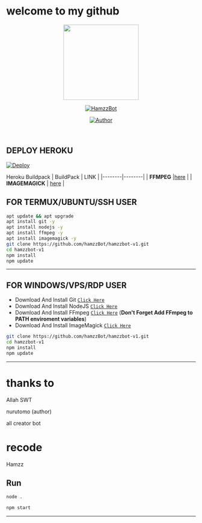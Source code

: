 # welcome to my github
<p align="center">
<img src="https://telegra.ph/file/f861e80098de6b550d631.jpg" width="200" height="200"/>
  </p>
  
 <p align="center">
 <a href="#"><img title="HamzzBot" src="https://img.shields.io/badge/Hamzzbot-green?colorA=%23ff0000&colorB=%23017e40&style=for-the-badge"></a>
</p>
<p align="center">
<a href="https://github.com/Nurutomo"><img title="Author" src="https://img.shields.io/badge/AUTHOR-nurutomo-blue.svg?style=for-the-badge&logo=github"></a>
</p>
</p>
<br>

## DEPLOY HEROKU

[![Deploy](https://www.herokucdn.com/deploy/button.svg)](https://heroku.com/deploy?template=https://github.com/Dawnfrosty/Mike-bot)

Heroku Buildpack
| BuildPack | LINK |
|--------|--------|
| **FFMPEG** |[here](https://github.com/jonathanong/heroku-buildpack-ffmpeg-latest) |
| **IMAGEMAGICK** | [here](https://github.com/DuckyTeam/heroku-buildpack-imagemagick) |

## FOR TERMUX/UBUNTU/SSH USER

```bash
apt update && apt upgrade
apt install git -y
apt install nodejs -y
apt install ffmpeg -y
apt install imagemagick -y
git clone https://github.com/hamzzBot/hamzzbot-v1.git
cd hamzzbot-v1
npm install
npm update
```
---------

## FOR WINDOWS/VPS/RDP USER

* Download And Install Git [`Click Here`](https://git-scm.com/downloads)
* Download And Install NodeJS [`Click Here`](https://nodejs.org/en/download)
* Download And Install FFmpeg [`Click Here`](https://ffmpeg.org/download.html) (**Don't Forget Add FFmpeg to PATH enviroment variables**)
* Download And Install ImageMagick [`Click Here`](https://imagemagick.org/script/download.php)

```bash
git clone https://github.com/hamzzBot/hamzzbot-v1.git
cd hamzzbot-v1
npm install
npm update
```

---------
# thanks to 
Allah SWT

nurutomo (author)

all creator bot

# recode 
Hamzz

## Run

```bash
node .

npm start
```

---------

